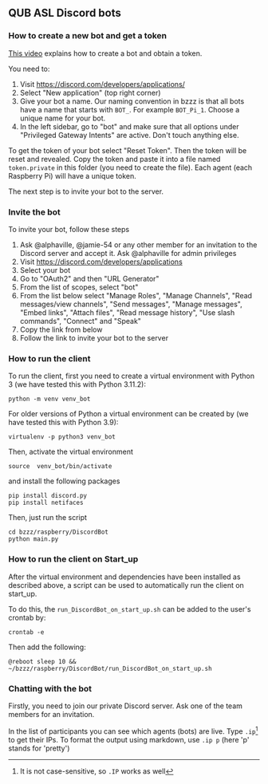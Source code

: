 ## QUB ASL Discord bots

### How to create a new bot and get a token

[This video](https://discord.is-serious.business/6fd481.mp4) explains how to create a bot and obtain a token. 

You need to:

1. Visit https://discord.com/developers/applications/
2. Select "New application" (top right corner)
3. Give your bot a name. Our naming convention in bzzz is that all bots have a name that starts with `BOT_`. For example `BOT_Pi_1`. Choose a unique name for your bot.
4. In the left sidebar, go to "bot" and make sure that all options under "Privileged Gateway Intents" are active.  Don't touch anything else.

To get the token of your bot select "Reset Token". Then the token will be reset and revealed. Copy the token and paste it into a file named `token.private` in this folder (you need to create the file). Each agent (each Raspberry Pi) will have a unique token.


The next step is to invite your bot to the server.

### Invite the bot

To invite your bot, follow these steps

1. Ask @alphaville, @jamie-54 or any other member for an invitation to the Discord server and accept it. Ask @alphaville for admin privileges 
2. Visit https://discord.com/developers/applications
3. Select your bot
4. Go to "OAuth2" and then "URL Generator"
5. From the list of scopes, select "bot"
6. From the list below select "Manage Roles", "Manage Channels", "Read messages/view channels", "Send messages", "Manage messages", "Embed links", "Attach files", "Read message history", "Use slash commands", "Connect" and "Speak"
7. Copy the link from below
8. Follow the link to invite your bot to the server


### How to run the client

To run the client, first you need to create a virtual environment with Python 3 (we have tested this with Python 3.11.2):

```
python -m venv venv_bot
```

For older versions of Python a virtual environment can be created by (we have tested this with Python 3.9):

```
virtualenv -p python3 venv_bot
```

Then, activate the virtual environment

```
source  venv_bot/bin/activate
```

and install the following packages

```
pip install discord.py
pip install netifaces
```

Then, just run the script

```
cd bzzz/raspberry/DiscordBot
python main.py
```


### How to run the client on Start_up

After the virtual environment and dependencies have been installed as described above, a script can be used to automatically run the client on start_up.

To do this, the `run_DiscordBot_on_start_up.sh` can be added to the user's crontab by:

```
crontab -e
```
Then add the following:

```
@reboot sleep 10 && ~/bzzz/raspberry/DiscordBot/run_DiscordBot_on_start_up.sh
```


### Chatting with the bot

Firstly, you need to join our private Discord server. Ask one of the team members for an invitation.

In the list of participants you can see which agents (bots) are live. Type `.ip`[^1] to get their IPs. To format the output using markdown, use `.ip p` (here 'p' stands for 'pretty')

[^1]: It is not case-sensitive, so `.IP` works as well
